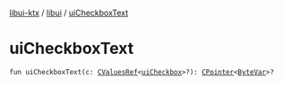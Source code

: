 [libui-ktx](../index.md) / [libui](index.md) / [uiCheckboxText](./ui-checkbox-text.md)

# uiCheckboxText

`fun uiCheckboxText(c: `[`CValuesRef`](../kotlinx.cinterop/-c-values-ref/index.md)`<`[`uiCheckbox`](ui-checkbox.md)`>?): `[`CPointer`](../kotlinx.cinterop/-c-pointer/index.md)`<`[`ByteVar`](../kotlinx.cinterop/-byte-var.md)`>?`